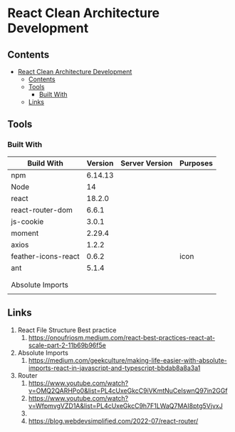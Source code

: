 
# React Clean Architecture Development

## Contents
- [React Clean Architecture Development](#react-clean-architecture-development)
  - [Contents](#contents)
  - [Tools](#tools)
    - [Built With](#built-with)
  - [Links](#links)


## Tools

### Built With


| Build With          | Version | Server Version | Purposes |
| ------------------- | ------- | -------------- | -------- |
| npm                 | 6.14.13 |                |          |
| Node                | 14      |                |          |
| react               | 18.2.0  |                |          |
| react-router-dom    | 6.6.1   |                |          |
| js-cookie           | 3.0.1   |                |          |
| moment              | 2.29.4  |                |          |
| axios               | 1.2.2   |                |          |
| feather-icons-react | 0.6.2   |                | icon     |
| ant                 | 5.1.4   |                |          |
|                     |         |                |          |
|                     |         |                |          |
| Absolute Imports    |         |                |          |
|                     |         |                |          |




## Links

1. React File Structure Best practice
   1. https://onoufriosm.medium.com/react-best-practices-react-at-scale-part-2-11b69b96f5e
2. Absolute Imports
   1. https://medium.com/geekculture/making-life-easier-with-absolute-imports-react-in-javascript-and-typescript-bbdab8a8a3a1 
3. Router
   1. https://www.youtube.com/watch?v=OMQ2QARHPo0&list=PL4cUxeGkcC9iVKmtNuCeIswnQ97in2GGf
   2. https://www.youtube.com/watch?v=WfpmvgVZD1A&list=PL4cUxeGkcC9h7F1LWaQ7MAI8ptg5VjvxJ
   3. 
   4. https://blog.webdevsimplified.com/2022-07/react-router/
